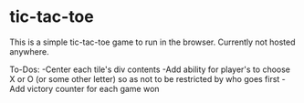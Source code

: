 # tic-tac-toe

This is a simple tic-tac-toe game to run in the browser. Currently not hosted anywhere.

To-Dos:
-Center each tile's div contents
-Add ability for player's to choose X or O (or some other letter) so as not to be restricted by who goes first
-Add victory counter for each game won
